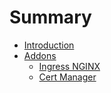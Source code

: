 # Summary

* [Introduction](README.md)
* [Addons](addons/README.md)
    * [Ingress NGINX](addons/ingress-nginx.md)
    * [Cert Manager](addons/cert-manager.md)

